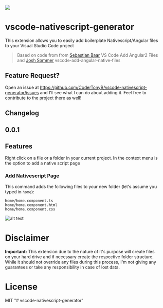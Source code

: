 ![](https://raw.githubusercontent.com/toeknee581/vscode-nativescript-generator/master/images/icon.png)

# vscode-nativescript-generator

This extension allows you to easily add boilerplate Nativescript/Angular files to your Visual Studio Code project

> Based on code from from [Sebastian Baar](https://github.com/sebastianbaar/vscode-add-angular2-files) VS Code Add Angular2 Files 
> and [Josh Sommer](https://github.com/TheOriginalJosh/vscode-add-angular-native-files) vscode-add-angular-native-files

## Feature Request?

Open an issue at https://github.com/CoderTonyB/vscode-nativescript-generator/issues and I'll see what I can do about adding it.  Feel free to contribute to the project there as well!

## Changelog

## 0.0.1

## Features

Right click on a file or a folder in your current project. In the context menu is the option to add a native script page

### Add Nativescript Page

This command adds the following files to your new folder (let's assume you typed in `home`):
```
home/home.component.ts
home/home.component.html
home/home.component.css
```

![alt text](https://raw.githubusercontent.com/toeknee581/vscode-nativescript-generator/master/images/AddPage.gif "Add Nativescript Page")

# Disclaimer

**Important:** This extension due to the nature of it's purpose will create
files on your hard drive and if necessary create the respective folder structure.
While it should not override any files during this process, I'm not giving any guarantees
or take any responsibility in case of lost data.

# License

MIT
"# vscode-nativescript-generator" 
